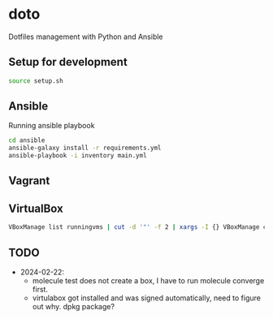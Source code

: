 # doto

Dotfiles management with Python and Ansible

## Setup for development

```bash
source setup.sh
```

## Ansible

Running ansible playbook
```bash
cd ansible
ansible-galaxy install -r requirements.yml
ansible-playbook -i inventory main.yml
```

## Vagrant

## VirtualBox

```bash
VBoxManage list runningvms | cut -d '"' -f 2 | xargs -I {} VBoxManage controlvm {} poweroff soft && VBoxManage list vms | cut -d '"' -f 2 | xargs -I {} VBoxManage unregistervm {} --delete
```


## TODO

- 2024-02-22:
  - molecule test does not create a box, I have to run molecule converge first.
  - virtulabox got installed and was signed automatically, need to figure out why. dpkg package?
